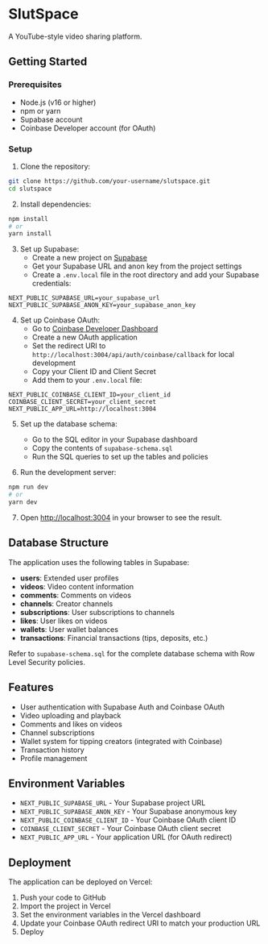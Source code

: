# SlutSpace

A YouTube-style video sharing platform.

## Getting Started

### Prerequisites

- Node.js (v16 or higher)
- npm or yarn
- Supabase account
- Coinbase Developer account (for OAuth)

### Setup

1. Clone the repository:

```bash
git clone https://github.com/your-username/slutspace.git
cd slutspace
```

2. Install dependencies:

```bash
npm install
# or
yarn install
```

3. Set up Supabase:
   - Create a new project on [Supabase](https://supabase.com)
   - Get your Supabase URL and anon key from the project settings
   - Create a `.env.local` file in the root directory and add your Supabase credentials:

```
NEXT_PUBLIC_SUPABASE_URL=your_supabase_url
NEXT_PUBLIC_SUPABASE_ANON_KEY=your_supabase_anon_key
```

4. Set up Coinbase OAuth:
   - Go to [Coinbase Developer Dashboard](https://www.coinbase.com/settings/api)
   - Create a new OAuth application
   - Set the redirect URI to `http://localhost:3004/api/auth/coinbase/callback` for local development
   - Copy your Client ID and Client Secret
   - Add them to your `.env.local` file:

```
NEXT_PUBLIC_COINBASE_CLIENT_ID=your_client_id
COINBASE_CLIENT_SECRET=your_client_secret
NEXT_PUBLIC_APP_URL=http://localhost:3004
```

5. Set up the database schema:
   - Go to the SQL editor in your Supabase dashboard
   - Copy the contents of `supabase-schema.sql`
   - Run the SQL queries to set up the tables and policies

6. Run the development server:

```bash
npm run dev
# or
yarn dev
```

7. Open [http://localhost:3004](http://localhost:3004) in your browser to see the result.

## Database Structure

The application uses the following tables in Supabase:

- **users**: Extended user profiles
- **videos**: Video content information
- **comments**: Comments on videos
- **channels**: Creator channels
- **subscriptions**: User subscriptions to channels
- **likes**: User likes on videos
- **wallets**: User wallet balances
- **transactions**: Financial transactions (tips, deposits, etc.)

Refer to `supabase-schema.sql` for the complete database schema with Row Level Security policies.

## Features

- User authentication with Supabase Auth and Coinbase OAuth
- Video uploading and playback
- Comments and likes on videos
- Channel subscriptions
- Wallet system for tipping creators (integrated with Coinbase)
- Transaction history
- Profile management

## Environment Variables

- `NEXT_PUBLIC_SUPABASE_URL` - Your Supabase project URL
- `NEXT_PUBLIC_SUPABASE_ANON_KEY` - Your Supabase anonymous key
- `NEXT_PUBLIC_COINBASE_CLIENT_ID` - Your Coinbase OAuth client ID
- `COINBASE_CLIENT_SECRET` - Your Coinbase OAuth client secret
- `NEXT_PUBLIC_APP_URL` - Your application URL (for OAuth redirect)

## Deployment

The application can be deployed on Vercel:

1. Push your code to GitHub
2. Import the project in Vercel
3. Set the environment variables in the Vercel dashboard
4. Update your Coinbase OAuth redirect URI to match your production URL
5. Deploy 